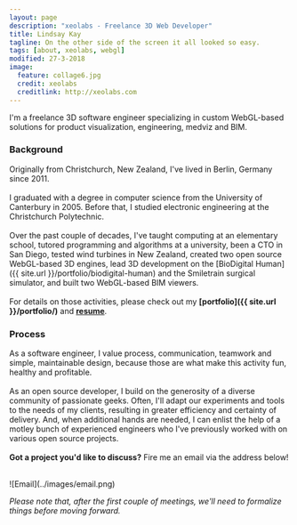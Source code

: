 ```yaml
---
layout: page
description: "xeolabs - Freelance 3D Web Developer"
title: Lindsay Kay
tagline: On the other side of the screen it all looked so easy.
tags: [about, xeolabs, webgl]
modified: 27-3-2018
image:
  feature: collage6.jpg
  credit: xeolabs
  creditlink: http://xeolabs.com
---
```


I'm a freelance 3D software engineer specializing in custom WebGL-based solutions for product visualization, engineering, medviz and BIM.

### Background

Originally from Christchurch, New Zealand, I've lived in Berlin, Germany since 2011.
<br><br>
I graduated with a degree in computer science from the University of Canterbury in 2005. Before that, 
I studied electronic engineering at the Christchurch Polytechnic.
<br><br>
Over the past couple of decades, I've taught computing at an elementary school, tutored programming and algorithms at a 
university, been a CTO in San Diego, tested wind turbines in New Zealand, created two open source WebGL-based 3D engines, 
lead 3D development on the [BioDigital Human]({{ site.url }}/portfolio/biodigital-human) and the Smiletrain surgical simulator, 
and built two WebGL-based BIM viewers.
<br><br>
For details on those activities, please check out my **[portfolio]({{ site.url }}/portfolio/)** and **[resume](http://linkedin.com/in/lindsaystanleykay)**. 

### Process

As a software engineer, I value process, communication, teamwork and simple, maintainable design, because those are what make this activity fun, healthy and profitable. 
<br><br>
As an open source developer, I build on the generosity of a diverse community of passionate geeks. Often, I'll adapt our experiments 
and tools to the needs of my clients, resulting in greater efficiency and certainty of delivery. And, when additional hands are needed, 
I can enlist the help of a motley bunch of experienced engineers who I've previously worked with on various open source projects. 
<br><br>
**Got a project you'd like to discuss?** Fire me an email via the address below! 
   
<br>
![Email](../images/email.png)

*Please note that, after the first couple of meetings, we'll need to formalize things before moving forward.*
